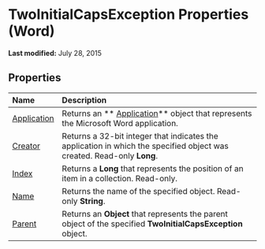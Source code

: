 
# TwoInitialCapsException Properties (Word)

 **Last modified:** July 28, 2015


## Properties



|**Name**|**Description**|
|:-----|:-----|
| [Application](919095a2-8bd7-bef7-09e7-76208b1066f5.md)|Returns an  ** [Application](d1cf6f8f-4e88-bf01-93b4-90a83f79cb44.md)** object that represents the Microsoft Word application.|
| [Creator](ca3aca94-5fc6-a237-d71e-b5fe8c43a6e9.md)|Returns a 32-bit integer that indicates the application in which the specified object was created. Read-only  **Long**.|
| [Index](e49dfa05-1c54-19a3-6621-029536fa91dd.md)|Returns a  **Long** that represents the position of an item in a collection. Read-only.|
| [Name](d3192c5f-4ded-af8e-aee4-6050700bb56a.md)|Returns the name of the specified object. Read-only  **String**.|
| [Parent](3bc3d343-75b9-959a-0edf-eb4608027d95.md)|Returns an  **Object** that represents the parent object of the specified **TwoInitialCapsException** object.|
